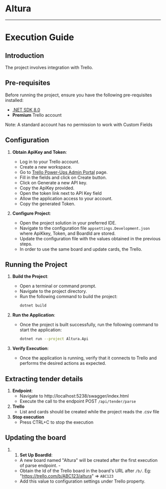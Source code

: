 # Altura

---

# Execution Guide

## Introduction

The project involves integration with Trello.

## Pre-requisites

Before running the project, ensure you have the following pre-requisites installed:

- [.NET SDK 8.0](https://dotnet.microsoft.com/download)
- **Premium** Trello account

Note: A standard account has no permission to work with Custom Fields

## Configuration

1. **Obtain ApiKey and Token**:
    - Log in to your Trello account.
    - Create a new workspace.
    - Go to [Trello Power-Ups Admin Portal](https://trello.com/power-ups/admin/) page.
    - Fill in the fields and click on Create button.
    - Click on Generate a new API key.
    - Copy the ApiKey provided.
    - Open the token link next to API Key field
    - Allow the application access to your account.    
    - Copy the generated Token.

2. **Configure Project**:
    - Open the project solution in your preferred IDE.
    - Navigate to the configuration file `appsettings.Development.json` where ApiKkey, Token, and BoardId are stored.
    - Update the configuration file with the values obtained in the previous steps.
    - In order to use the same board and update cards, the Trello.

## Running the Project

1. **Build the Project**:
    - Open a terminal or command prompt.
    - Navigate to the project directory.
    - Run the following command to build the project:
      ```bash
      dotnet build
      ```

2. **Run the Application**:
    - Once the project is built successfully, run the following command to start the application:
      ```bash
      dotnet run --project Altura.Api
      ```

3. **Verify Execution**:
    - Once the application is running, verify that it connects to Trello and performs the desired actions as expected.

## Extracting tender details

1. **Endpoint**:
    - Navigate to http://localhost:5238/swagger/index.html
    - Execute the call to the endpoint POST `/api/tender/parse`
2. **Trello**
    - List and cards should be created while the project reads the .csv file
3. **Stop execution**
    - Press CTRL+C to stop the execution

## Updating the board

1. 1. **Set Up BoardId**:
    - A new board named "Altura" will be created after the first execution of parse endpoint.    - 
    - Obtain the Id of the Trello board in the board's URL after `/b/`. Eg: "https://trello.com/b/ABC123/altura"  => `ABC123`
    - Add this value to configuration settings under Trello property.
